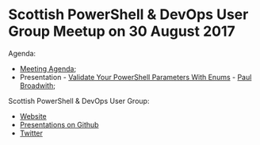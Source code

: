 # Scottish PowerShell & DevOps User Group Meetup on 30 August 2017

Agenda:

* [Meeting Agenda](https://github.com/powershellorguk/Scotland/blob/master/2017/August/MeetingAgenda.pptx);
* Presentation - [Validate Your PowerShell Parameters With Enums](https://github.com/pauby/presentations/tree/master/ScotPSDevOpsUG/20170830) - [Paul Broadwith](https://pauby.com "Paul Broadwith Blog");

Scottish PowerShell & DevOps User Group:

* [Website](https://psdevopsug.scot)
* [Presentations on Github](https://github.com/powershellorguk/Scotland)
* [Twitter](https://twitter.com/scotpsug)